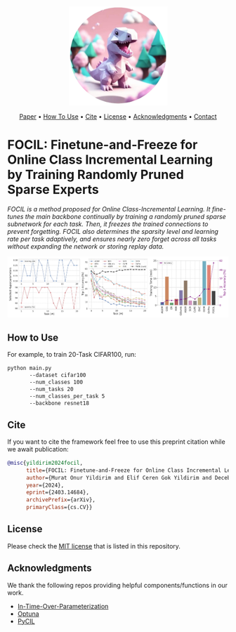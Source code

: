 <div align="center">
<img src="./resources/focil-icon.png" width="225px">
</div>

<p align="center">
  <a href="https://arxiv.org/abs/2403.14684">Paper</a> •
  <a href="#how-to-use">How To Use</a> •
  <a href="#cite">Cite</a> •
  <a href="#license">License</a> •
  <a href="#acknowledgments">Acknowledgments</a> •
  <a href="https://muratonuryildirim.github.io">Contact</a>
</p>

# FOCIL: Finetune-and-Freeze for Online Class Incremental Learning by Training Randomly Pruned Sparse Experts
*FOCIL is a method proposed for Online Class-Incremental Learning. It fine-tunes the main backbone continually by training a randomly pruned sparse subnetwork for each task. Then, it freezes the trained connections to prevent forgetting. FOCIL also determines the sparsity level and learning rate per task adaptively, and ensures nearly zero forget across all tasks without expanding the network or storing replay data.* 

<div align="center">
<img src="./resources/focil-results.webp">
</div>

## How to Use

For example, to train 20-Task CIFAR100, run:

```
python main.py
       --dataset cifar100
       --num_classes 100
       --num_tasks 20
       --num_classes_per_task 5
       --backbone resnet18
```

## Cite
If you want to cite the framework feel free to use this preprint citation while we await publication:
```bibtex
@misc{yildirim2024focil,
      title={FOCIL: Finetune-and-Freeze for Online Class Incremental Learning by Training Randomly Pruned Sparse Experts}, 
      author={Murat Onur Yildirim and Elif Ceren Gok Yildirim and Decebal Constantin Mocanu and Joaquin Vanschoren},
      year={2024},
      eprint={2403.14684},
      archivePrefix={arXiv},
      primaryClass={cs.CV}}
```

## License

Please check the [MIT license](./LICENSE) that is listed in this repository.

## Acknowledgments

We thank the following repos providing helpful components/functions in our work.

- [In-Time-Over-Parameterization](https://github.com/Shiweiliuiiiiiii/In-Time-Over-Parameterization)
- [Optuna](https://github.com/optuna/optuna)
- [PyCIL](https://github.com/G-U-N/PyCIL)
